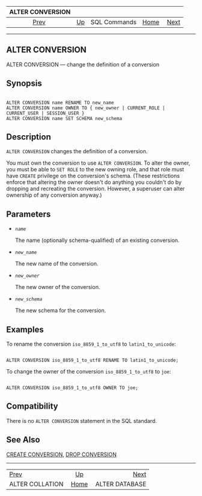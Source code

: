 

|                  ALTER CONVERSION                  |                                        |              |                                                       |                                                  |
| :------------------------------------------------: | :------------------------------------- | :----------: | ----------------------------------------------------: | -----------------------------------------------: |
| [Prev](sql-altercollation.html "ALTER COLLATION")  | [Up](sql-commands.html "SQL Commands") | SQL Commands | [Home](index.html "PostgreSQL 17devel Documentation") |  [Next](sql-alterdatabase.html "ALTER DATABASE") |

***

## ALTER CONVERSION

ALTER CONVERSION — change the definition of a conversion

## Synopsis

```

ALTER CONVERSION name RENAME TO new_name
ALTER CONVERSION name OWNER TO { new_owner | CURRENT_ROLE | CURRENT_USER | SESSION_USER }
ALTER CONVERSION name SET SCHEMA new_schema
```

## Description

`ALTER CONVERSION` changes the definition of a conversion.

You must own the conversion to use `ALTER CONVERSION`. To alter the owner, you must be able to `SET ROLE` to the new owning role, and that role must have `CREATE` privilege on the conversion's schema. (These restrictions enforce that altering the owner doesn't do anything you couldn't do by dropping and recreating the conversion. However, a superuser can alter ownership of any conversion anyway.)

## Parameters

* *`name`*

    The name (optionally schema-qualified) of an existing conversion.

* *`new_name`*

    The new name of the conversion.

* *`new_owner`*

    The new owner of the conversion.

* *`new_schema`*

    The new schema for the conversion.

## Examples

To rename the conversion `iso_8859_1_to_utf8` to `latin1_to_unicode`:

```

ALTER CONVERSION iso_8859_1_to_utf8 RENAME TO latin1_to_unicode;
```

To change the owner of the conversion `iso_8859_1_to_utf8` to `joe`:

```

ALTER CONVERSION iso_8859_1_to_utf8 OWNER TO joe;
```

## Compatibility

There is no `ALTER CONVERSION` statement in the SQL standard.

## See Also

[CREATE CONVERSION](sql-createconversion.html "CREATE CONVERSION"), [DROP CONVERSION](sql-dropconversion.html "DROP CONVERSION")

***

|                                                    |                                                       |                                                  |
| :------------------------------------------------- | :---------------------------------------------------: | -----------------------------------------------: |
| [Prev](sql-altercollation.html "ALTER COLLATION")  |         [Up](sql-commands.html "SQL Commands")        |  [Next](sql-alterdatabase.html "ALTER DATABASE") |
| ALTER COLLATION                                    | [Home](index.html "PostgreSQL 17devel Documentation") |                                   ALTER DATABASE |
